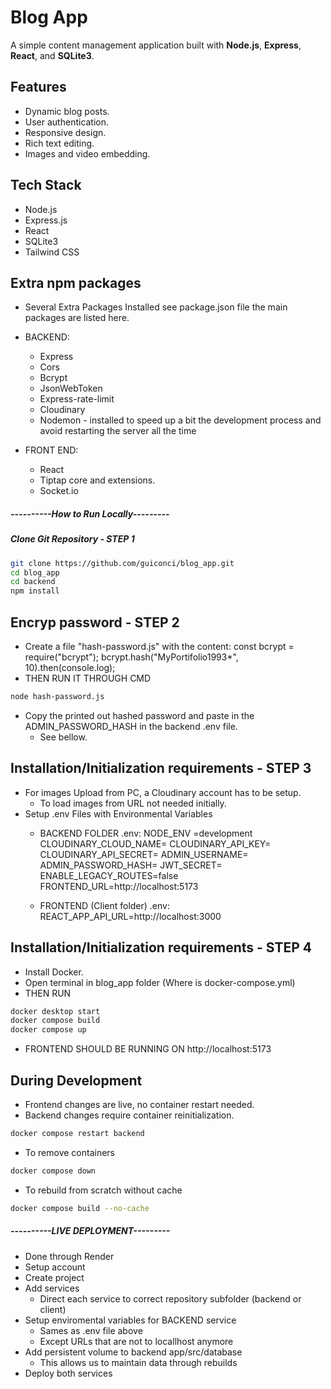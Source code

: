 # Blog App

A simple content management application built with **Node.js**, **Express**, **React**, and **SQLite3**.

## Features
- Dynamic blog posts.
- User authentication.
- Responsive design.
- Rich text editing.
- Images and video embedding.

## Tech Stack
- Node.js
- Express.js
- React
- SQLite3
- Tailwind CSS

## Extra npm packages ##
* Several Extra Packages Installed see package.json file the main packages are listed here.
* BACKEND:
    * Express <!--Router and middleware. -->
    * Cors <!--Restrics acces to server. -->
    * Bcrypt <!--Encryption and decryption of tokens for user authentication. -->
    * JsonWebToken <!--Creation and Authentication of tokens. -->
    * Express-rate-limit <!--Limits requests per IP / time, increased security. -->
    * Cloudinary <!--Images hosting. -->
    * Nodemon - installed to speed up a bit the development process and avoid restarting the server all the time

* FRONT END:
    * React
    * Tiptap core and extensions. <!--For Rich text editting. -->
    * Socket.io <!--Push updates without page reload. -->

##### ----------How to Run Locally--------- #####
##### Clone Git Repository - STEP 1 
```bash
git clone https://github.com/guiconci/blog_app.git
cd blog_app
cd backend
npm install
```
<!-- This is needed in order to download install bcrypt and hash password -->
## Encryp password - STEP 2 
* Create a file "hash-password.js" with the content:
    const bcrypt = require("bcrypt");
    bcrypt.hash("MyPortifolio1993*", 10).then(console.log);
* THEN RUN IT THROUGH CMD
```bash
node hash-password.js
```
* Copy the printed out hashed password and paste in the ADMIN_PASSWORD_HASH in the backend .env file.
    * See bellow.

## Installation/Initialization requirements - STEP 3 
* For images Upload from PC, a Cloudinary account has to be setup.
    * To load images from URL not needed initially.
* Setup .env Files with Environmental Variables
    * BACKEND FOLDER .env:
        NODE_ENV =development <!-- development or production -->
        CLOUDINARY_CLOUD_NAME= <!-- Set up cloudinary account -->
        CLOUDINARY_API_KEY= <!-- Set up cloudinary account -->
        CLOUDINARY_API_SECRET= <!-- Set up cloudinary account -->
        ADMIN_USERNAME= <!-- define username for Admin -->
        ADMIN_PASSWORD_HASH= <!-- HASH ACQUIRED AT STEP 2 -->
        JWT_SECRET= <!-- Random string used to encrypt and decrypt tokens example: 8fde0b16c864fd09163d79df28f5ea80b9485710a2f78-->
        ENABLE_LEGACY_ROUTES=false <!-- Internal app setup, old EJS routes, stil kept for now -->
        FRONTEND_URL=http://localhost:5173 <!-- LocalServer for frontend for CORS enabling -->

    * FRONTEND (Client folder) .env:
        REACT_APP_API_URL=http://localhost:3000 <!-- LocalServer for backend -->

## Installation/Initialization requirements - STEP 4
* Install Docker.
* Open terminal in blog_app folder (Where is docker-compose.yml)
* THEN RUN
```bash
docker desktop start
docker compose build
docker compose up
```
* FRONTEND SHOULD BE RUNNING ON http://localhost:5173

## During Development ##
* Frontend changes are live, no container restart needed.
* Backend changes require container reinitialization.
```bash
docker compose restart backend
```
* To remove containers 
```bash
docker compose down
```
* To rebuild from scratch without cache
```bash
docker compose build --no-cache
```

##### ----------LIVE DEPLOYMENT--------- #####
* Done through Render
* Setup account
* Create project
* Add services
    * Direct each service to correct repository subfolder (backend or client)
* Setup enviromental variables for BACKEND service
    * Sames as .env file above
    * Except URLs that are not to locallhost anymore
* Add persistent volume to backend app/src/database
    * This allows us to maintain data through rebuilds
* Deploy both services







